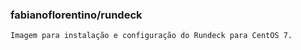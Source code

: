 ### fabianoflorentino/rundeck ###
```
Imagem para instalação e configuração do Rundeck para CentOS 7.
```